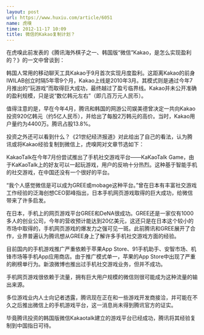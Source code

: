 ```yaml
---
layout: post
url: https://www.huxiu.com/article/6051
name: 虎嗅
time: 2012-11-17 10:09
title: 微信的Kakao复制计划？
---
```

在虎嗅此前发表的《腾讯海外棋子之一、韩国版“微信”Kakao，是怎么实现盈利的？》的一文中曾谈到：

韩国人常用的移动聊天工具Kakao于9月首次实现月度盈利。这距离Kakao的前身IWILAB创立时隔5年零9个月，Kakao上线是2010年3月。其模式则是通过今年7月推出的“玩游戏”而取得巨大成功，最终越过了盈亏临界线。Kakao并未公开准确的盈利规模，只是说“数亿韩元左右”（即几百万元人民币）。

值得注意的是，早在今年4月，腾讯和韩国的网游公司娱美德曾决定一共向Kakao投资920亿韩元（约5亿人民币），并给出了每股2万韩元的高价。当时，Kakao用户量约为4400万。腾讯占股13.8%。

投资之外还可以看到什么？《21世纪经济报道》对此给出了自己的看法，认为腾讯或将Kakao经验复制到微信上，虎嗅网对文章节选如下：　　

KakaoTalk在今年7月份尝试推出了手机社交游戏平台——KaKaoTalk Game，由于KaKaoTalk上的好友可以一起玩游戏，用户的反响十分热烈。这种基于智能手机的社交游戏，在中国还没有一个很好的平台。

“我个人感觉微信是可以成为GREE或mobage这种平台。”曾在日本有丰富社交游戏工作经验的泛海创想CEO郭峰指出，日本手机网页游戏取得的巨大成功，给微信带来了许多启发。

在日本，手机上的网页游戏平台GREE和DeNA很成功。GREE还是一家仅有1000多人的创业公司，今年的营收预计能达到20亿美元，这还只是在日本这个较小的市场中取得的，手机网页游戏的爆发力之强可见一斑。此前腾讯和GREE展开了合作，业界普遍认为腾讯想从GREE身上了解许多手机社交游戏方面的经验。

目前国内的手机游戏推广严重依赖于苹果App Store、91手机助手、安智市场、机锋市场等手机App应用商店。由于推广模式单一，苹果的App Store中出现了严重的刷榜单行为。新浪微博也推出过手机社交游戏业务，但并不成功。

手机网页游戏很依赖于流量，拥有巨大用户规模的微信则很可能成为这种流量的输出来源。

多位游戏业内人士向记者透露，腾讯现在正在和一些游戏开发商接洽，并可能在不久之后推出微信上的手机游戏平台，这一消息尚未得到腾讯官方的证实。

毕竟腾讯投资的韩国版微信Kakaotalk建立的游戏平台已经成功，腾讯将其经验复制到中国指日可待。

